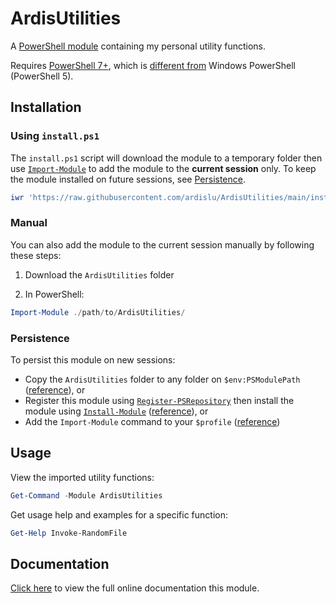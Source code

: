 # ArdisUtilities

A [PowerShell module](https://docs.microsoft.com/en-us/powershell/module/microsoft.powershell.core/about/about_modules) containing my personal utility functions.

Requires [PowerShell 7+](https://github.com/PowerShell/PowerShell), which is [different from](https://ardislu.dev/powershell-versions) Windows PowerShell (PowerShell 5).

## Installation

### Using `install.ps1`

The `install.ps1` script will download the module to a temporary folder then use [`Import-Module`](https://learn.microsoft.com/en-us/powershell/module/microsoft.powershell.core/import-module) to add the module to the **current session** only. To keep the module installed on future sessions, see [Persistence](https://github.com/ardislu/ArdisUtilities#persistence).

```PowerShell
iwr 'https://raw.githubusercontent.com/ardislu/ArdisUtilities/main/install.ps1' | iex
```

### Manual

You can also add the module to the current session manually by following these steps:

1. Download the `ArdisUtilities` folder

2. In PowerShell:

```PowerShell
Import-Module ./path/to/ArdisUtilities/
```

### Persistence

To persist this module on new sessions:
- Copy the `ArdisUtilities` folder to any folder on `$env:PSModulePath` ([reference](https://docs.microsoft.com/en-us/powershell/module/microsoft.powershell.core/about/about_psmodulepath)), or
- Register this module using [`Register-PSRepository`](https://learn.microsoft.com/en-us/powershell/module/powershellget/register-psrepository) then install the module using [`Install-Module`](https://learn.microsoft.com/en-us/powershell/module/powershellget/install-module) ([reference](https://stackoverflow.com/questions/49987884/how-to-install-update-a-powershell-module-from-a-local-folder-set-up-an-intern)), or
- Add the `Import-Module` command to your `$profile` ([reference](https://docs.microsoft.com/en-us/powershell/module/microsoft.powershell.core/about/about_profiles))

## Usage

View the imported utility functions:

```PowerShell
Get-Command -Module ArdisUtilities
```

Get usage help and examples for a specific function:

```PowerShell
Get-Help Invoke-RandomFile
```

## Documentation

[Click here](https://github.com/ardislu/ArdisUtilities/blob/docs/README.md) to view the full online documentation this module.
